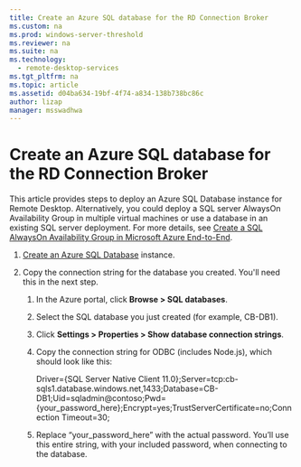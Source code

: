 ```yaml
---
title: Create an Azure SQL database for the RD Connection Broker
ms.custom: na
ms.prod: windows-server-threshold
ms.reviewer: na
ms.suite: na
ms.technology: 
  - remote-desktop-services
ms.tgt_pltfrm: na
ms.topic: article
ms.assetid: d04ba634-19bf-4f74-a834-138b738bc86c
author: lizap
manager: msswadhwa
---
```

# Create an Azure SQL database for the RD Connection Broker
This article provides steps to deploy an Azure SQL Database instance for Remote Desktop. Alternatively, you could deploy a SQL server AlwaysOn Availability Group in multiple virtual machines or use a database in an existing SQL server deployment. For more details, see [Create a SQL AlwaysOn Availability Group in Microsoft Azure End-to-End](https://blogs.msdn.microsoft.com/sqlalwayson/2013/01/23/test-lab-create-an-alwayson-availability-group-in-windows-azure-end-to-end/).   
  
1. [Create an Azure SQL Database](https://azure.microsoft.com/en-us/documentation/articles/sql-database-get-started/#create-a-new-aure-sql-database) instance.   
2. Copy the connection string for the database you created. You'll need this in the next step.    
  
    1. In the Azure portal, click **Browse > SQL databases**.   
  
    2. Select the SQL database you just created (for example, CB-DB1).   
  
    3. Click **Settings > Properties > Show database connection strings**.   
  
    4. Copy the connection string for ODBC (includes Node.js), which should look like this:   
      
        Driver={SQL Server Native Client 11.0};Server=tcp:cb-sqls1.database.windows.net,1433;Database=CB-DB1;Uid=sqladmin@contoso;Pwd={your_password_here};Encrypt=yes;TrustServerCertificate=no;Connection Timeout=30;   
  
    5. Replace “your_password_here” with the actual password. You’ll use this entire string, with your included password, when connecting to the database.   

